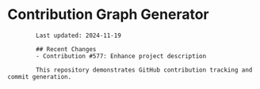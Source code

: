 # Contribution Graph Generator
            
            Last updated: 2024-11-19
            
            ## Recent Changes
            - Contribution #577: Enhance project description
            
            This repository demonstrates GitHub contribution tracking and commit generation.
        